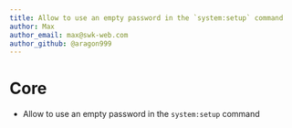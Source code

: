 ```yaml
---
title: Allow to use an empty password in the `system:setup` command
author: Max
author_email: max@swk-web.com
author_github: @aragon999
---
```

# Core
* Allow to use an empty password in the `system:setup` command
